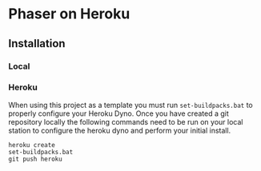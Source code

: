 # Phaser on Heroku
## Installation
### Local

### Heroku
When using this project as a template you must run `set-buildpacks.bat` to properly configure your Heroku Dyno.
Once you have created a git repository locally the following commands need to be run on your local station to configure the heroku dyno and perform your initial install.

    heroku create
    set-buildpacks.bat
    git push heroku

